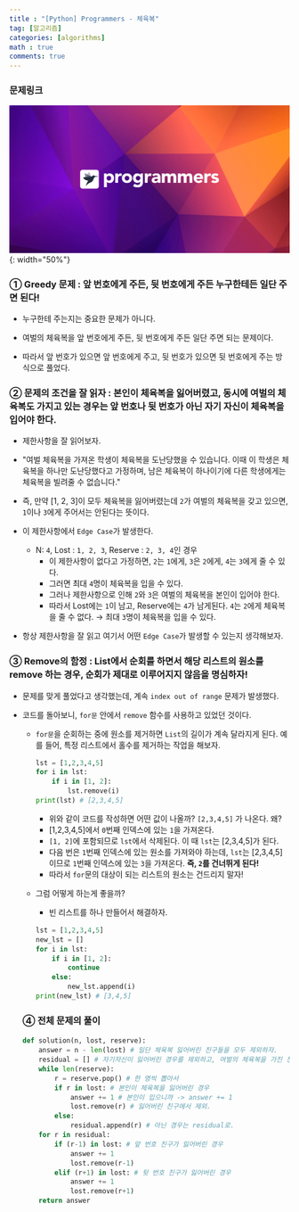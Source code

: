 ```yaml
---
title : "[Python] Programmers - 체육복"
tag: [알고리즘]
categories: [algorithms]
math : true
comments: true
---
```


### 문제링크

[![문제링크](/assets/img/post-images/programmers.png)](https://programmers.co.kr/learn/courses/30/lessons/42862){: width="50%"}

### ① Greedy 문제 : 앞 번호에게 주든, 뒷 번호에게 주든 누구한테든 일단 주면 된다!

- 누구한테 주는지는 중요한 문제가 아니다. 

- 여벌의 체육복을 앞 번호에게 주든, 뒷 번호에게 주든 일단 주면 되는 문제이다.

- 따라서 앞 번호가 있으면 앞 번호에게 주고, 뒷 번호가 있으면 뒷 번호에게 주는 방식으로 풀었다.

  

### ② 문제의 조건을 잘 읽자 : 본인이 체육복을 잃어버렸고, 동시에 여벌의 체육복도 가지고 있는 경우는 앞 번호나 뒷 번호가 아닌 자기 자신이 체육복을 입어야 한다.

- 제한사항을 잘 읽어보자.

- "여벌 체육복을 가져온 학생이 체육복을 도난당했을 수 있습니다. 이때 이 학생은 체육복을 하나만 도난당했다고 가정하며, 남은 체육복이 하나이기에 다른 학생에게는 체육복을 빌려줄 수 없습니다."

- 즉, 만약 [1, 2, 3]이 모두 체육복을 잃어버렸는데 `2`가 여벌의 체육복을 갖고 있으면, `1`이나 `3`에게 주어서는 안된다는 뜻이다.

- 이 제한사항에서 `Edge Case`가 발생한다.

  - N: `4`, Lost : `1, 2, 3`, Reserve : `2, 3, 4`인 경우 
    - 이 제한사항이 없다고 가정하면, `2`는 `1`에게, `3`은 `2`에게, `4`는 `3`에게 줄 수 있다. 
    - 그러면 최대 `4`명이 체육복을 입을 수 있다.
    - 그러나 제한사항으로 인해 `2`와 `3`은 여벌의 체육복을 본인이 입어야 한다. 
    - 따라서 Lost에는 `1`이 남고, Reserve에는 `4`가 남게된다. `4`는 `2`에게 체육복을 줄 수 없다. → 최대 `3`명이 체육복을 입을 수 있다.

- 항상 제한사항을 잘 읽고 여기서 어떤 `Edge Case`가 발생할 수 있는지 생각해보자.

  

### ③ Remove의 함정 :  List에서 순회를 하면서 해당 리스트의 원소를 remove 하는 경우, 순회가 제대로 이루어지지 않음을 명심하자!

- 문제를 맞게 풀었다고 생각했는데, 계속 `index out of range` 문제가 발생했다.

- 코드를 돌아보니, `for문` 안에서 `remove` 함수를 사용하고 있었던 것이다.

  - `for문`을 순회하는 중에 원소를 제거하면 `List`의 길이가 계속 달라지게 된다. 예를 들어, 특정 리스트에서 홀수를 제거하는 작업을 해보자.

    ```python
    lst = [1,2,3,4,5]
    for i in lst:
        if i in [1, 2]:
            lst.remove(i)
    print(lst) # [2,3,4,5]
    ```

    - 위와 같이 코드를 작성하면 어떤 값이 나올까? `[2,3,4,5]` 가 나온다. 왜?
    - [1,2,3,4,5]에서 `0`번째 인덱스에 있는 `1`을 가져온다.
    - `[1, 2]`에 포함되므로 `lst`에서 삭제된다. 이 때 `lst`는 [2,3,4,5]가 된다.
    - 다음 번은 `1`번째 인덱스에 있는 원소를 가져와야 하는데, `lst`는 [2,3,4,5]이므로 `1`번째 인덱스에 있는 `3`을 가져온다. **즉, `2`를 건너뛰게 된다!**
    - 따라서 `for`문의 대상이 되는 리스트의 원소는 건드리지 말자!

  - 그럼 어떻게 하는게 좋을까?

    - 빈 리스트를 하나 만들어서 해결하자.

    ```python
    lst = [1,2,3,4,5]
    new_lst = []
    for i in lst:
    	if i in [1, 2]:
    		continue
    	else:
    		new_lst.append(i)
    print(new_lst) # [3,4,5]
    ```

  ### ④ 전체 문제의 풀이

  ```python
  def solution(n, lost, reserve):
      answer = n - len(lost) # 일단 체육복 잃어버린 친구들을 모두 제외하자.
      residual = [] # 자기자신이 잃어버린 경우를 제외하고, 여벌의 체육복을 가진 친구들을 넣는 리스트.
      while len(reserve):
          r = reserve.pop() # 한 명씩 뽑아서
          if r in lost: # 본인이 체육복을 잃어버린 경우
              answer += 1 # 본인이 입으니까 -> answer += 1
              lost.remove(r) # 잃어버린 친구에서 제외.
          else:
              residual.append(r) # 아닌 경우는 residual로.
      for r in residual:
          if (r-1) in lost: # 앞 번호 친구가 잃어버린 경우
              answer += 1
              lost.remove(r-1)
          elif (r+1) in lost: # 뒷 번호 친구가 잃어버린 경우
              answer += 1
              lost.remove(r+1)
      return answer
  ```

  